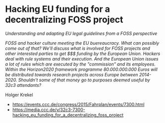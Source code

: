 # Hacking EU funding for a decentralizing FOSS project

*Understanding and adapting EU legal guidelines from a FOSS perspective*

*FOSS and hacker culture meeting the EU buereaucracy. What can possibly come out of that? We'll discuss what is involved for FOSS projects and other interested parties to get $$$ funding by the European Union. Hackers deal with rule systems and their execution. And the European Union issues a lot of rules which are executed by the "commission" and its employees. Within the Horizon2020 framework programme 80.000.000.000 Euros will be distributed towards research projects across Europe between 2014-2020. Shouldn't some of that money go to purposes deemed useful by 32c3 attendants?*

Holger Krekel

- https://events.ccc.de/congress/2015/Fahrplan/events/7300.html
- https://media.ccc.de/v/32c3-7300-hacking_eu_funding_for_a_decentralizing_foss_project

